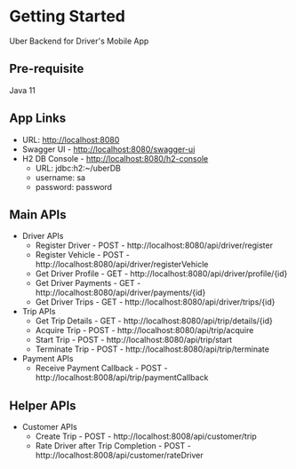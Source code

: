 # Getting Started

Uber Backend for Driver's Mobile App

## Pre-requisite

Java 11

## App Links 

* URL: [http://localhost:8080](http://localhost:8080)
* Swagger UI - [http://localhost:8080/swagger-ui](http://localhost:8080/swagger-ui)
* H2 DB Console - [http://localhost:8080/h2-console](http://localhost:8080/h2-console)
  * URL: jdbc:h2:~/uberDB
  * username: sa
  * password: password

## Main APIs
* Driver APIs 
  * Register Driver - POST - http://localhost:8080/api/driver/register
  * Register Vehicle - POST - http://localhost:8080/api/driver/registerVehicle
  * Get Driver Profile - GET - http://localhost:8080/api/driver/profile/{id}
  * Get Driver Payments - GET - http://localhost:8080/api/driver/payments/{id}
  * Get Driver Trips - GET - http://localhost:8080/api/driver/trips/{id}
* Trip APIs
  * Get Trip Details - GET - http://localhost:8080/api/trip/details/{id}
  * Acquire Trip - POST - http://localhost:8080/api/trip/acquire
  * Start Trip - POST - http://localhost:8080/api/trip/start
  * Terminate Trip - POST - http://localhost:8080/api/trip/terminate
* Payment APIs
  * Receive Payment Callback - POST - http://localhost:8008/api/trip/paymentCallback

## Helper APIs 

* Customer APIs
  * Create Trip - POST - http://localhost:8008/api/customer/trip
  * Rate Driver after Trip Completion - POST - http://localhost:8008/api/customer/rateDriver


